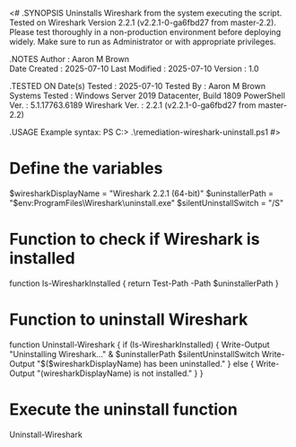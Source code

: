 <#
.SYNOPSIS
    Uninstalls Wireshark from the system executing the script.
    Tested on Wireshark Version 2.2.1 (v2.2.1-0-ga6fbd27 from master-2.2).
    Please test thoroughly in a non-production environment before deploying widely.
    Make sure to run as Administrator or with appropriate privileges.

.NOTES
    Author        : Aaron M Brown    
    Date Created  : 2025-07-10
    Last Modified : 2025-07-10
    Version       : 1.0

.TESTED ON
    Date(s) Tested  : 2025-07-10
    Tested By       : Aaron M Brown
    Systems Tested  : Windows Server 2019 Datacenter, Build 1809
    PowerShell Ver. : 5.1.17763.6189
    Wireshark Ver.  : 2.2.1 (v2.2.1-0-ga6fbd27 from master-2.2)

.USAGE
    Example syntax:
    PS C:\> .\remediation-wireshark-uninstall.ps1 
#>
 
 # Define the variables
$wiresharkDisplayName = "Wireshark 2.2.1 (64-bit)"
$uninstallerPath = "$env:ProgramFiles\Wireshark\uninstall.exe"
$silentUninstallSwitch = "/S"

# Function to check if Wireshark is installed
function Is-WiresharkInstalled {
    return Test-Path -Path $uninstallerPath
}

# Function to uninstall Wireshark
function Uninstall-Wireshark {
    if (Is-WiresharkInstalled) {
        Write-Output "Uninstalling Wireshark..."
        & $uninstallerPath $silentUninstallSwitch
        Write-Output "$($wiresharkDisplayName) has been uninstalled."
    } else {
        Write-Output "$($wiresharkDisplayName) is not installed."
    }
}

# Execute the uninstall function
Uninstall-Wireshark
 
